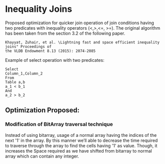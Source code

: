 # Inequality Joins

Proposed optimization for quicker join operation of join conditions having  two predicates  with inequality operators (<,>,<=, >=). The original algorithm has been taken from the section 3.2 of the following paper.
```
Khayyat, Zuhair, et al. \Lightning fast and space efficient inequality joins" Proceedings of
the VLDB Endowment 8.13 (2015): 2074-2085
```

Example of select operation with two predicates:
```
Select 
Column_1,Column_2 
From
Table a,b 
a_1 < b_1 
And 
a_2 > b_2  
```

## Optimization Proposed:
### Modification of BitArray traversal technique
Instead of using bitarray, usage of a normal array having the indices of the next '1' in the array. By this manner we’ll able to decrease the time required to traverse through the array to find the cells having '1' as value. Though, it increases the Space required as we have shifted from bitarray to normal array which can contain any integer. 

